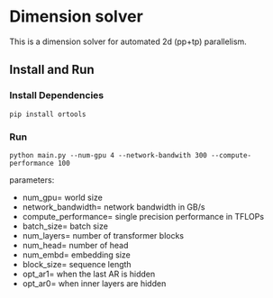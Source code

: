 # Dimension solver

This is a dimension solver for automated 2d (pp+tp) parallelism. 

## Install and Run

### Install Dependencies

```
pip install ortools
```

### Run
```
python main.py --num-gpu 4 --network-bandwith 300 --compute-performance 100
```

parameters: 

- num_gpu= world size
- network_bandwidth= network bandwidth in GB/s
- compute_performance= single precision performance in TFLOPs
- batch_size= batch size
- num_layers= number of transformer blocks
- num_head= number of head
- num_embd= embedding size
- block_size= sequence length
- opt_ar1= when the last AR is hidden
- opt_ar0= when inner layers are hidden
